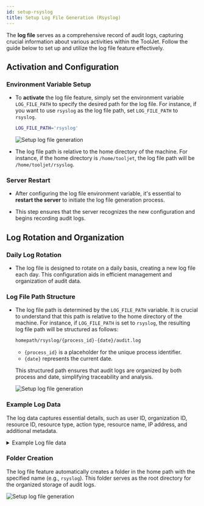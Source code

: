 ```yaml
---
id: setup-rsyslog
title: Setup Log File Generation (Rsyslog)
---
```

<div >

The **log file** serves as a comprehensive record of audit logs, capturing crucial information about various activities within the ToolJet. Follow the guide below to set up and utilize the log file feature effectively.

</div>

<div>

## Activation and Configuration

### Environment Variable Setup

- To **activate** the log file feature, simply set the environment variable `LOG_FILE_PATH` to specify the desired path for the log file. For instance, if you want to use `rsyslog` as the log file path, set `LOG_FILE_PATH` to `rsyslog`.

  ```bash
  LOG_FILE_PATH='rsyslog'
  ```

  <div style={{textAlign: 'center'}}>
    <img style={{ border:'0', marginBottom:'15px', borderRadius:'5px', boxShadow: '0px 1px 3px rgba(0, 0, 0, 0.2)' }} className="screenshot-full" src="/img/how-to/setup-rsyslog/envfile.png" alt="Setup log file generation" />
  </div>

- The log file path is relative to the home directory of the machine. For instance, if the home directory is `/home/tooljet`, the log file path will be `/home/tooljet/rsyslog`.

### Server Restart
   
- After configuring the log file environment variable, it's essential to **restart the server** to initiate the log file generation process.

- This step ensures that the server recognizes the new configuration and begins recording audit logs.

</div>

<div>

## Log Rotation and Organization

### Daily Log Rotation

- The log file is designed to rotate on a daily basis, creating a new log file each day. This configuration aids in efficient management and organization of audit data.

### Log File Path Structure

- The log file path is determined by the `LOG_FILE_PATH` variable. It is crucial to understand that this path is relative to the home directory of the machine. For instance, if `LOG_FILE_PATH` is set to `rsyslog`, the resulting log file path will be structured as follows:  

  ```bash
  homepath/rsyslog/{process_id}-{date}/audit.log
  ```
  
  - `{process_id}` is a placeholder for the unique process identifier.
  - `{date}` represents the current date.
  
  This structured path ensures that audit logs are organized by both process and date, simplifying traceability and analysis.

  <div style={{textAlign: 'center'}}>
    <img style={{ border:'0', marginBottom:'15px', borderRadius:'5px', boxShadow: '0px 1px 3px rgba(0, 0, 0, 0.2)' }} className="screenshot-full" src="/img/how-to/setup-rsyslog/timestamp.png" alt="Setup log file generation" />
  </div>

### Example Log Data
   
The log data captures essential details, such as user ID, organization ID, resource ID, resource type, action type, resource name, IP address, and additional metadata.

<details>
<summary>Example Log file data</summary>

```bash
{
  level: 'info',
  message: 'PERFORM APP_CREATE OF awdasdawdwd APP',
  timestamp: '2023-11-02 17:12:40',
  auditLog: {
    userId: '0ad48e21-e7a2-4597-9568-c4535aedf687',
    organizationId: 'cf8e132f-a68a-4c81-a0d4-3617b79e7b17',
    resourceId: 'eac02f79-b8e2-495a-bffe-82633416c829',
    resourceType: 'APP',
    actionType: 'APP_CREATE',
    resourceName: 'awdasdawdwd',
    ipAddress: '::1',
    metadata: {
      userAgent: 'Mozilla/5.0 (Macintosh; Intel Mac OS X 10_15_7) AppleWebKit/537.36 (KHTML, like Gecko) Chrome/118.0.0.0 Safari/537.36',
      tooljetVersion: '2.22.2-ee2.8.3'
    }
  },
  label: 'APP'
}
```

</details>

### Folder Creation

The log file feature automatically creates a folder in the home path with the specified name (e.g., `rsyslog`). This folder serves as the root directory for the organized storage of audit logs.

<div style={{textAlign: 'center'}}>
  <img style={{ border:'0', marginBottom:'15px', borderRadius:'5px', boxShadow: '0px 1px 3px rgba(0, 0, 0, 0.2)' }} className="screenshot-full" src="/img/how-to/setup-rsyslog/folder.png" alt="Setup log file generation" />
</div>

</div>